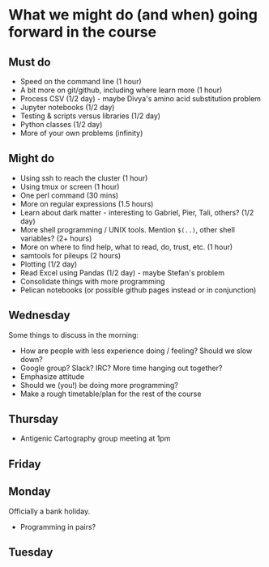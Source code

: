 # What we might do (and when) going forward in the course

## Must do

* Speed on the command line (1 hour)
* A bit more on git/github, including where learn more  (1 hour)
* Process CSV (1/2 day) - maybe Divya's amino acid substitution problem
* Jupyter notebooks (1/2 day)
* Testing & scripts versus libraries (1/2 day)
* Python classes (1/2 day)
* More of your own problems (infinity)

## Might do

* Using ssh to reach the cluster (1 hour)
* Using tmux or screen (1 hour)
* One perl command (30 mins)
* More on regular expressions (1.5 hours)
* Learn about dark matter - interesting to Gabriel, Pier, Tali, others? (1/2 day)
* More shell programming / UNIX tools. Mention `$(..)`, other shell variables? (2+ hours)
* More on where to find help, what to read, do, trust, etc. (1 hour)
* samtools for pileups (2 hours)
* Plotting (1/2 day)
* Read Excel using Pandas (1/2 day) - maybe Stefan's problem
* Consolidate things with more programming
* Pelican notebooks (or possible github pages instead or in conjunction)

## Wednesday

Some things to discuss in the morning:

* How are people with less experience doing / feeling?  Should we slow down?
* Google group? Slack? IRC? More time hanging out together?
* Emphasize attitude
* Should we (you!) be doing more programming?
* Make a rough timetable/plan for the rest of the course

## Thursday

* Antigenic Cartography group meeting at 1pm

## Friday

## Monday

Officially a bank holiday.

* Programming in pairs?

## Tuesday
